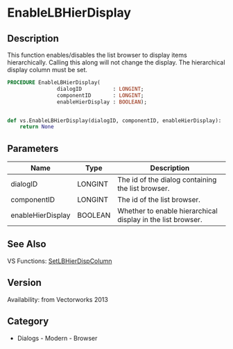 # EnableLBHierDisplay

## Description
This function enables/disables the list browser to display items hierarchically. Calling this along will not change the display. The hierarchical display column must be set.

```pascal
PROCEDURE EnableLBHierDisplay(
				dialogID          : LONGINT;
				componentID       : LONGINT;
				enableHierDisplay : BOOLEAN);
```

```python

def vs.EnableLBHierDisplay(dialogID, componentID, enableHierDisplay):
    return None
```

## Parameters
|Name|Type|Description|
|---|---|---|
|dialogID|LONGINT|The id of the dialog containing the list browser.|
|componentID|LONGINT|The id of the list browser.|
|enableHierDisplay|BOOLEAN|Whether to enable hierarchical display in the list browser.|

## See Also
VS Functions:
[SetLBHierDispColumn](SetLBHierDispColumn.md)

## Version
Availability: from Vectorworks 2013
## Category
* Dialogs - Modern - Browser

